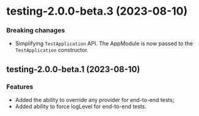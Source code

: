 <a name="testing-2.0.0-beta.3"></a>
# testing-2.0.0-beta.3 (2023-08-10)

### Breaking chanages

- Simplifying `TestApplication` API. The AppModule is now passed to the `TestApplication` constructor.

<a name="testing-2.0.0-beta.1"></a>
## testing-2.0.0-beta.1 (2023-08-10)

### Features

- Added the ability to override any provider for end-to-end tests;
- Added ability to force logLevel for end-to-end tests.
